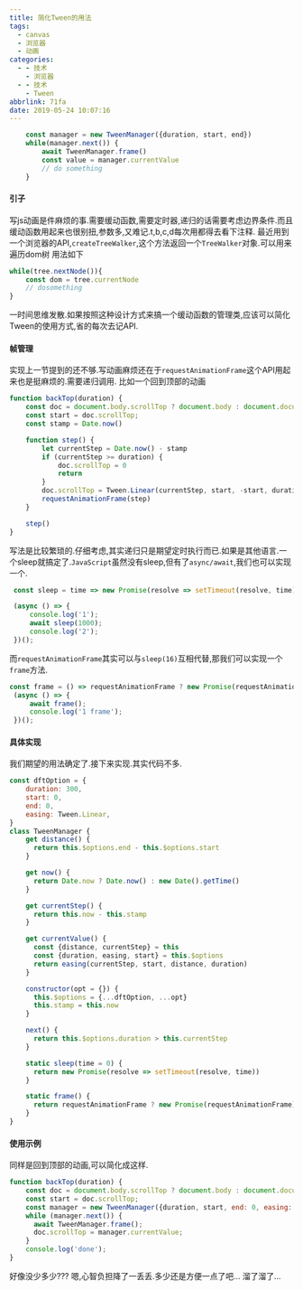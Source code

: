 ```yaml
---
title: 简化Tween的用法
tags:
  - canvas
  - 浏览器
  - 动画
categories:
  - - 技术
    - 浏览器
  - - 技术
    - Tween
abbrlink: 71fa
date: 2019-05-24 10:07:16
---
```

```javascript
    const manager = new TweenManager({duration, start, end})
    while(manager.next()) {
        await TweenManager.frame()
        const value = manager.currentValue
        // do something
    }
```

<!--less-->
#### 引子
写js动画是件麻烦的事.需要缓动函数,需要定时器,递归的话需要考虑边界条件.而且缓动函数用起来也很别扭,参数多,又难记.t,b,c,d每次用都得去看下注释.
最近用到一个浏览器的API,`createTreeWalker`,这个方法返回一个`TreeWalker`对象.可以用来遍历dom树
用法如下
```javascript
while(tree.nextNode()){
    const dom = tree.currentNode
    // dosomething
}
```
一时间思维发散.如果按照这种设计方式来搞一个缓动函数的管理类,应该可以简化Tween的使用方式,省的每次去记API.

#### 帧管理
实现上一节提到的还不够.写动画麻烦还在于`requestAnimationFrame`这个API用起来也是挺麻烦的.需要递归调用.
比如一个回到顶部的动画
```javascript
function backTop(duration) {
    const doc = document.body.scrollTop ? document.body : document.documentElement;
    const start = doc.scrollTop;
    const stamp = Date.now()

    function step() {
        let currentStep = Date.now() - stamp
        if (currentStep >= duration) {
            doc.scrollTop = 0
            return
        }
        doc.scrollTop = Tween.Linear(currentStep, start, -start, duration)
        requestAnimationFrame(step)
    }

    step()
}
```
写法是比较繁琐的.仔细考虑,其实递归只是期望定时执行而已.如果是其他语言.一个sleep就搞定了.`JavaScript`虽然没有sleep,但有了`async/await`,我们也可以实现一个.
```javascript
 const sleep = time => new Promise(resolve => setTimeout(resolve, time));

 (async () => {
     console.log('1');
     await sleep(1000);
     console.log('2');
 })();
```
而`requestAnimationFrame`其实可以与`sleep(16)`互相代替,那我们可以实现一个`frame`方法.
```javascript
const frame = () => requestAnimationFrame ? new Promise(requestAnimationFrame) : sleep(16);
 (async () => {
     await frame();
     console.log('1 frame');
 })();
```

#### 具体实现
我们期望的用法确定了.接下来实现.其实代码不多.
```javascript
const dftOption = {
    duration: 300,
    start: 0,
    end: 0,
    easing: Tween.Linear,
}
class TweenManager {
    get distance() {
      return this.$options.end - this.$options.start
    }

    get now() {
      return Date.now ? Date.now() : new Date().getTime()
    }

    get currentStep() {
      return this.now - this.stamp
    }

    get currentValue() {
      const {distance, currentStep} = this
      const {duration, easing, start} = this.$options
      return easing(currentStep, start, distance, duration)
    }

    constructor(opt = {}) {
      this.$options = {...dftOption, ...opt}
      this.stamp = this.now
    }

    next() {
      return this.$options.duration > this.currentStep
    }

    static sleep(time = 0) {
      return new Promise(resolve => setTimeout(resolve, time))
    }

    static frame() {
      return requestAnimationFrame ? new Promise(requestAnimationFrame) : TweenManager.sleep(16)
    }
}
```

#### 使用示例
同样是回到顶部的动画,可以简化成这样.
```javascript
function backTop(duration) {
	const doc = document.body.scrollTop ? document.body : document.documentElement;
	const start = doc.scrollTop;
	const manager = new TweenManager({duration, start, end: 0, easing: Tween.Linear});
	while (manager.next()) {
	  await TweenManager.frame();
	  doc.scrollTop = manager.currentValue;
	}
	console.log('done');
}
```
好像没少多少???
嗯,心智负担降了一丢丢.多少还是方便一点了吧...
溜了溜了...
